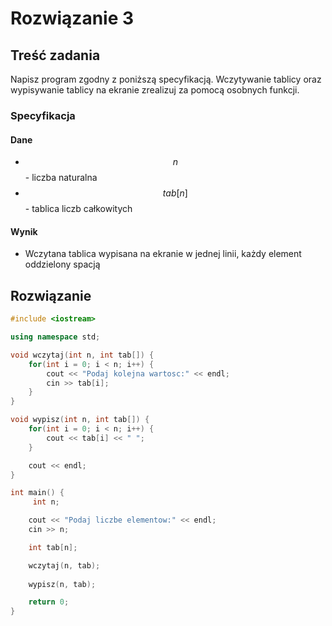 # Rozwiązanie 3

## Treść zadania

Napisz program zgodny z poniższą specyfikacją. Wczytywanie tablicy oraz wypisywanie tablicy na ekranie zrealizuj za pomocą osobnych funkcji.

### Specyfikacja

#### Dane

* $$n$$ - liczba naturalna
* $$tab[n]$$ - tablica liczb całkowitych

#### Wynik

* Wczytana tablica wypisana na ekranie w jednej linii, każdy element oddzielony spacją

## Rozwiązanie

```cpp
#include <iostream>

using namespace std;

void wczytaj(int n, int tab[]) {
    for(int i = 0; i < n; i++) {
        cout << "Podaj kolejna wartosc:" << endl;
        cin >> tab[i];
    }
}

void wypisz(int n, int tab[]) {
    for(int i = 0; i < n; i++) {
        cout << tab[i] << " ";
    }

    cout << endl;
}

int main() {
     int n;

    cout << "Podaj liczbe elementow:" << endl;
    cin >> n;

    int tab[n];

    wczytaj(n, tab);
    
    wypisz(n, tab);

    return 0;
}
```
